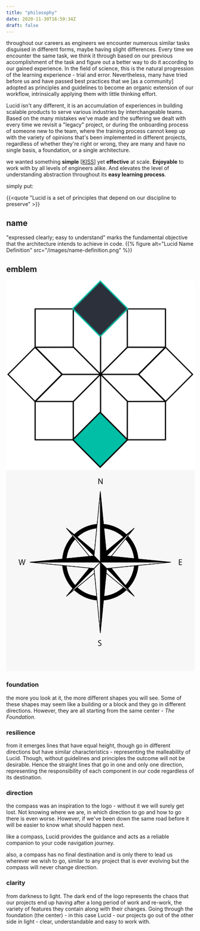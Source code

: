 ```yaml
---
title: "philosophy"
date: 2020-11-30T16:59:34Z
draft: false
---
```


throughout our careers as engineers we encounter numerous similar tasks disguised in different forms, maybe having slight differences.
Every time we encounter the same task, we think it through based on our previous accomplishment of the task and figure out a better way to do it according to our gained experience.
In the field of science, this is the natural progression of the learning experience - trial and error.
Nevertheless, many have tried before us and have passed best practices that we [as a community] adopted as principles and guidelines to become an organic extension of our workflow, intrinsically applying them with little thinking effort.

Lucid isn't any different, it is an accumulation of experiences in building scalable products to serve various industries by interchangeable teams.
Based on the many mistakes we've made and the suffering we dealt with every time we revisit a "legacy" project, or during the onboarding process of someone new to the team,
where the training process cannot keep up with the variety of opinions that's been implemented in different projects,
regardless of whether they're right or wrong, they are many and have no single basis, a foundation, or a single architecture.

we wanted something **simple** [[KISS](https://en.wikipedia.org/wiki/KISS_principle)] yet **effective** at scale.
**Enjoyable** to work with by all levels of engineers alike. And elevates the level of understanding abstraction throughout its **easy learning process**.

simply put:

{{<quote "Lucid is a set of principles that depend on our discipline to preserve" >}}

## name

"expressed clearly; easy to understand" marks the fundamental objective that the architecture intends to achieve in code.
{{% figure alt="Lucid Name Definition" src="/images/name-definition.png" %}}

## emblem

<div class="container">
  <div class="row">
    <div class="col-sm">
        <img src="/images/icon-simple-coloured.png" alt="Lucid Icon" />
    </div>
    <div class="col-sm">
        <img src="/images/compass-rose.png" alt="Lucid compass rose" />
    </div>
  </div>
</div>

### foundation

the more you look at it, the more different shapes you will see. Some of these shapes may seem like a building or a block and they go in different directions. However, they are all starting from the same center - *The Foundation*.

### resilience

from it emerges lines that have equal height, though go in different directions but have similar characteristics - representing the malleability of Lucid. Though, without guidelines and principles the outcome will not be desirable. Hence the straight lines that go in one and only one direction, representing the responsibility of each component in our code regardless of its destination.

### direction

the compass was an inspiration to the logo - without it we will surely get lost. Not knowing where we are, in which direction to go and how to go there is even worse. However, if we've been down the same road before it will be easier to know what should  happen next.

like a compass, Lucid provides the guidance and acts as a reliable companion to your code navigation journey.

also, a compass has no final destination and is only there to lead us wherever we wish to go, similar to any project that is ever evolving but the compass will never change direction.

### clarity

from darkness to light. The dark end of the logo represents the chaos that our projects end up having after a long period of work and re-work, the variety of features they contain along with their changes. Going through the foundation (the center) - in this case Lucid - our projects go out of the other side in light - clear, understandable and easy to work with.
